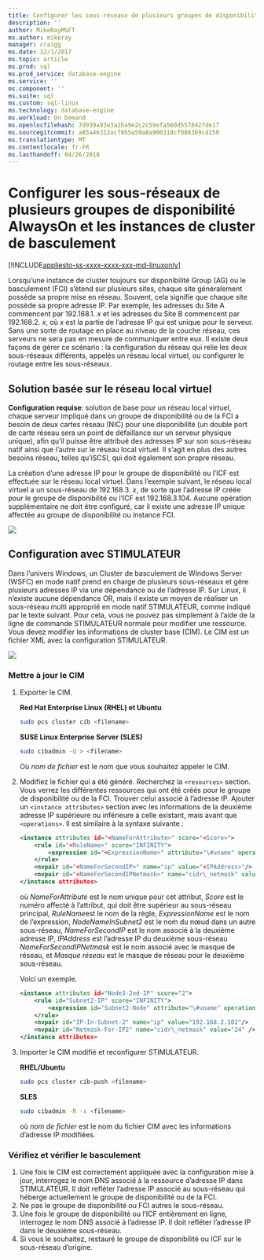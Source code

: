 ```yaml
---
title: Configurer les sous-réseaux de plusieurs groupes de disponibilité AlwaysOn et les instances de cluster de basculement sur Linux | Documents Microsoft
description: ''
author: MikeRayMSFT
ms.author: mikeray
manager: craigg
ms.date: 12/1/2017
ms.topic: article
ms.prod: sql
ms.prod_service: database-engine
ms.service: ''
ms.component: ''
ms.suite: sql
ms.custom: sql-linux
ms.technology: database-engine
ms.workload: On Demand
ms.openlocfilehash: 7d939a93e3a2ba9e2c2c59efa560d557842fde17
ms.sourcegitcommit: a85a46312acf8b5a59a8a900310cf088369c4150
ms.translationtype: MT
ms.contentlocale: fr-FR
ms.lasthandoff: 04/26/2018
---
```

# <a name="configure-multiple-subnet-always-on-availability-groups-and-failover-cluster-instances"></a>Configurer les sous-réseaux de plusieurs groupes de disponibilité AlwaysOn et les instances de cluster de basculement

[!INCLUDE[appliesto-ss-xxxx-xxxx-xxx-md-linuxonly](../includes/appliesto-ss-xxxx-xxxx-xxx-md-linuxonly.md)]

Lorsqu’une instance de cluster toujours sur disponibilité Group (AG) ou le basculement (FCI) s’étend sur plusieurs sites, chaque site généralement possède sa propre mise en réseau. Souvent, cela signifie que chaque site possède sa propre adresse IP. Par exemple, les adresses du Site A commencent par 192.168.1. *x* et les adresses du Site B commencent par 192.168.2. *x*, où *x* est la partie de l’adresse IP qui est unique pour le serveur. Sans une sorte de routage en place au niveau de la couche réseau, ces serveurs ne sera pas en mesure de communiquer entre eux. Il existe deux façons de gérer ce scénario : la configuration du réseau qui relie les deux sous-réseaux différents, appelés un réseau local virtuel, ou configurer le routage entre les sous-réseaux.

## <a name="vlan-based-solution"></a>Solution basée sur le réseau local virtuel
 
**Configuration requise**: solution de base pour un réseau local virtuel, chaque serveur impliqué dans un groupe de disponibilité ou de la FCI a besoin de deux cartes réseau (NIC) pour une disponibilité (un double port de carte réseau sera un point de défaillance sur un serveur physique unique), afin qu’il puisse être attribué des adresses IP sur son sous-réseau natif ainsi que l’autre sur le réseau local virtuel. Il s’agit en plus des autres besoins réseau, telles qu’iSCSI, qui doit également son propre réseau.

La création d’une adresse IP pour le groupe de disponibilité ou l’ICF est effectuée sur le réseau local virtuel. Dans l’exemple suivant, le réseau local virtuel a un sous-réseau de 192.168.3. *x*, de sorte que l’adresse IP créée pour le groupe de disponibilité ou l’ICF est 192.168.3.104. Aucune opération supplémentaire ne doit être configuré, car il existe une adresse IP unique affectée au groupe de disponibilité ou instance FCI.

![](./media/sql-server-linux-configure-multiple-subnet/image1.png)

## <a name="configuration-with-pacemaker"></a>Configuration avec STIMULATEUR

Dans l’univers Windows, un Cluster de basculement de Windows Server (WSFC) en mode natif prend en charge de plusieurs sous-réseaux et gère plusieurs adresses IP via une dépendance ou de l’adresse IP. Sur Linux, il n’existe aucune dépendance OR, mais il existe un moyen de réaliser un sous-réseau multi approprié en mode natif STIMULATEUR, comme indiqué par le texte suivant. Pour cela, vous ne pouvez pas simplement à l’aide de la ligne de commande STIMULATEUR normale pour modifier une ressource. Vous devez modifier les informations de cluster base (CIM). Le CIM est un fichier XML avec la configuration STIMULATEUR.

![](./media/sql-server-linux-configure-multiple-subnet/image2.png)

### <a name="update-the-cib"></a>Mettre à jour le CIM

1.  Exporter le CIM.

    **Red Hat Enterprise Linux (RHEL) et Ubuntu**

    ```bash
    sudo pcs cluster cib <filename>
    ```

    **SUSE Linux Enterprise Server (SLES)**

    ```bash
    sudo cibadmin -Q > <filename>
    ```

    Où *nom de fichier* est le nom que vous souhaitez appeler le CIM.

2.  Modifiez le fichier qui a été généré. Recherchez la `<resources>` section. Vous verrez les différentes ressources qui ont été créés pour le groupe de disponibilité ou de la FCI. Trouver celui associé à l’adresse IP. Ajouter un `<instance attributes>` section avec les informations de la deuxième adresse IP supérieure ou inférieure à celle existant, mais avant que `<operations>`. Il est similaire à la syntaxe suivante :

    ```xml
    <instance attributes id="<NameForAttribute>" score="<Score>">
        <rule id="<RuleName>" score="INFINITY">
            <expression id="<ExpressionName>" attribute="\#uname" operation="eq" value="<NodeNameInSubnet2>" />
        </rule>
        <nvpair id="<NameForSecondIP>" name="ip" value="<IPAddress>"/>
        <nvpair id="<NameForSecondIPNetmask>" name="cidr\_netmask" value="<Netmask>"/>
    </instance attributes>
    ```
    
    où *NameForAttribute* est le nom unique pour cet attribut, *Score* est le numéro affecté à l’attribut, qui doit être supérieur au sous-réseau principal, *RuleName*est le nom de la règle, *ExpressionName* est le nom de l’expression, *NodeNameInSubnet2* est le nom du nœud dans un autre sous-réseau, *NameForSecondIP* est le nom associé à la deuxième adresse IP, *IPAddress* est l’adresse IP du deuxième sous-réseau *NameForSecondIPNetmask* est le nom associé avec le masque de réseau, et *Masque réseau* est le masque de réseau pour le deuxième sous-réseau.
    
    Voici un exemple.
    
    ```xml
    <instance attributes id="Node3-2nd-IP" score="2">
        <rule id="Subnet2-IP" score="INFINITY">
            <expression id="Subnet2-Node" attribute="\#uname" operation="eq" value="Node3" />
        </rule>
        <nvpair id="IP-In-Subnet-2" name="ip" value="192.168.2.102"/>
        <nvpair id="Netmask-For-IP2" name="cidr\_netmask" value="24" />
    </instance attributes>
    ```

3.  Importer le CIM modifié et reconfigurer STIMULATEUR.

    **RHEL/Ubuntu**
    
    ```bash
    sudo pcs cluster cib-push <filename>
    ```

    **SLES**
    
    ```bash
    sudo cibadmin -R -x <filename>
    ```

    où *nom de fichier* est le nom du fichier CIM avec les informations d’adresse IP modifiées.

### <a name="check-and-verify-failover"></a>Vérifiez et vérifier le basculement

1.  Une fois le CIM est correctement appliquée avec la configuration mise à jour, interrogez le nom DNS associé à la ressource d’adresse IP dans STIMULATEUR. Il doit refléter l’adresse IP associé au sous-réseau qui héberge actuellement le groupe de disponibilité ou de la FCI.
2.  Ne pas le groupe de disponibilité ou FCI autres le sous-réseau.
3.  Une fois le groupe de disponibilité ou l’ICF entièrement en ligne, interrogez le nom DNS associé à l’adresse IP. Il doit refléter l’adresse IP dans le deuxième sous-réseau.
4.  Si vous le souhaitez, restauré le groupe de disponibilité ou ICF sur le sous-réseau d’origine.
